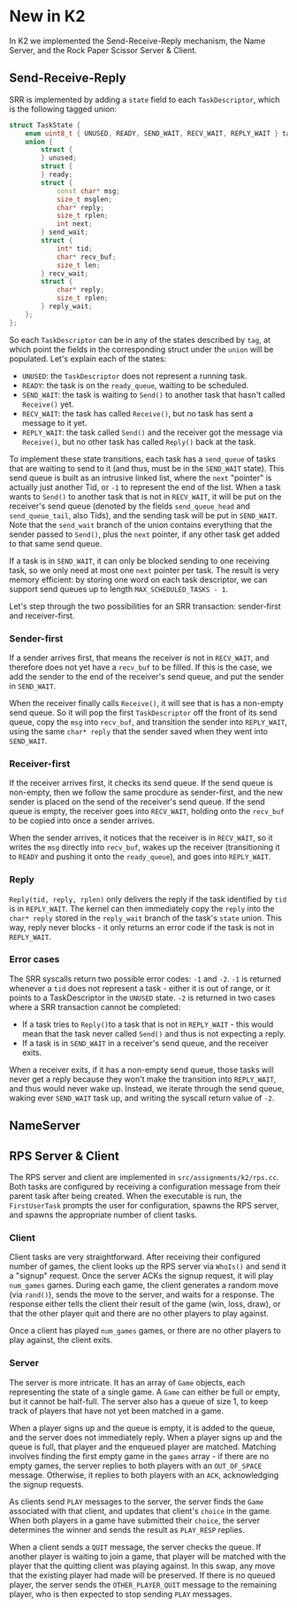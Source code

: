 # New in K2

In K2 we implemented the Send-Receive-Reply mechanism, the Name Server, and the Rock Paper Scissor Server & Client.

## Send-Receive-Reply

SRR is implemented by adding a `state` field to each `TaskDescriptor`, which is the following
tagged union:

```cpp
struct TaskState {
    enum uint8_t { UNUSED, READY, SEND_WAIT, RECV_WAIT, REPLY_WAIT } tag;
    union {
        struct {
        } unused;
        struct {
        } ready;
        struct {
            const char* msg;
            size_t msglen;
            char* reply;
            size_t rplen;
            int next;
        } send_wait;
        struct {
            int* tid;
            char* recv_buf;
            size_t len;
        } recv_wait;
        struct {
            char* reply;
            size_t rplen;
        } reply_wait;
    };
};
```

So each `TaskDescriptor` can be in any of the states described by `tag`, at which
point the fields in the corresponding struct under the `union` will be populated.
Let's explain each of the states:

- `UNUSED`: the `TaskDescriptor` does not represent a running task.
- `READY`: the task is on the `ready_queue`, waiting to be scheduled.
- `SEND_WAIT`: the task is waiting to `Send()` to another task that hasn't
  called `Receive()` yet.
- `RECV_WAIT`: the task has called `Receive()`, but no task has sent a message to it yet.
- `REPLY_WAIT`: the task called `Send()` and the receiver got the message via `Receive()`, but no other task has called `Reply()` back at the task.


To implement these state transitions, each task has a `send_queue` of tasks that
are waiting to send to it (and thus, must be in the `SEND_WAIT` state). This send
queue is built as an intrusive linked list, where the `next` "pointer" is actually
just another Tid, or `-1` to represent the end of the list. When a task wants to
`Send()` to another task that is not in `RECV_WAIT`, it will be put on the receiver's
send queue (denoted by the fields `send_queue_head` and `send_queue_tail`, also
Tids), and the sending task will be put in `SEND_WAIT`. Note that the `send_wait`
branch of the union contains everything that the sender passed to `Send()`, plus
the `next` pointer, if any other task get added to that same send queue.

If a task is in `SEND_WAIT`, it can only be blocked sending to one receiving task,
so we only need at most one `next` pointer per task. The result is very memory
efficient: by storing one word on each task descriptor, we can support send queues
up to length `MAX_SCHEDULED_TASKS - 1`.

Let's step through the two possibilities for an SRR transaction: sender-first and
receiver-first.

### Sender-first

If a sender arrives first, that means the receiver is not in `RECV_WAIT`, and
therefore does not yet have a `recv_buf` to be filled. If this is the case,
we add the sender to the end of the receiver's send queue, and put the sender in
`SEND_WAIT`.

When the receiver finally calls `Receive()`, it will see that is has a non-empty
send queue. So it will pop the first `TaskDescriptor` off the front of its send
queue, copy the `msg` into `recv_buf`, and transition the sender into `REPLY_WAIT`,
using the same `char* reply` that the sender saved when they went into `SEND_WAIT`.

### Receiver-first

If the receiver arrives first, it checks its send queue. If the send queue is
non-empty, then we follow the same procdure as sender-first, and the new sender
is placed on the send of the receiver's send queue. If the send queue is empty,
the receiver goes into `RECV_WAIT`, holding onto the `recv_buf` to be copied into
once a sender arrives.

When the sender arrives, it notices that the receiver is in `RECV_WAIT`, so it
writes the `msg` directly into `recv_buf`, wakes up the receiver (transitioning
it to `READY` and pushing it onto the `ready_queue`), and goes into `REPLY_WAIT`.

### Reply

`Reply(tid, reply, rplen)` only delivers the reply if the task identified by
`tid` is in `REPLY_WAIT`. The kernel can then immediately copy the `reply` into
the `char* reply` stored in the `reply_wait` branch of the task's `state` union.
This way, reply never blocks - it only returns an error code if the task is not
in `REPLY_WAIT`.

### Error cases

The SRR syscalls return two possible error codes: `-1` and `-2`. `-1` is
returned whenever a `tid` does not represent a task - either it is out of
range, or it points to a TaskDescriptor in the `UNUSED` state. `-2` is returned
in two cases where a SRR transaction cannot be completed:

- If a task tries to `Reply()`to a task that is not in `REPLY_WAIT` - this would
 mean that the task never called `Send()` and thus is not expecting a reply.
- If a task is in `SEND_WAIT` in a receiver's send queue, and the receiver exits.

When a receiver exits, if it has a non-empty send queue, those tasks will never
get a reply because they won't make the transition into `REPLY_WAIT`, and thus
would never wake up. Instead, we iterate through the send queue, waking ever
`SEND_WAIT` task up, and writing the syscall return value of `-2`.

## NameServer

<!-- TODO Prilik -->

## RPS Server & Client

The RPS server and client are implemented in `src/assignments/k2/rps.cc`. Both
tasks are configured by receiving a configuration message from their parent
task after being created. When the executable is run, the `FirstUserTask`
prompts the user for configuration, spawns the RPS server, and spawns the
appropriate number of client tasks.

### Client

Client tasks are very straightforward. After receiving their configured number
of games, the client looks up the RPS server via `WhoIs()` and send it a
"signup" request. Once the server ACKs the signup request, it will play
`num_games` games. During each game, the client generates a random move (via
`rand()`), sends the move to the server, and waits for a response. The response
either tells the client their result of the game (win, loss, draw), or that the
other player quit and there are no other players to play against.

Once a client has played `num_games` games, or there are no other players to
play against, the client exits.

### Server

The server is more intricate. It has an array of `Game` objects, each
representing the state of a single game. A `Game` can either be full or empty,
but it cannot be half-full. The server also has a queue of size 1, to keep
track of players that have not yet been matched in a game.

When a player signs up and the queue is empty, it is added to the queue, and
the server does not immediately reply. When a player signs up and the queue is
full, that player and the enqueued player are matched. Matching involves
finding the first empty game in the `games` array - if there are no empty
games, the server replies to both players with an `OUT_OF_SPACE` message.
Otherwise, it replies to both players with an `ACK`, acknowledging the signup
requests.

As clients send `PLAY` messages to the server, the server finds the `Game`
associated with that client, and updates that client's `choice` in the game.
When both players in a game have submitted their `choice`, the server
determines the winner and sends the result as `PLAY_RESP` replies.

When a client sends a `QUIT` message, the server checks the queue. If another
player is waiting to join a game, that player will be matched with the player
that the quitting client was playing against. In this swap, any move that the
existing player had made will be preserved. If there is no queued player, the
server sends the `OTHER_PLAYER_QUIT` message to the remaining player, who is
then expected to stop sending `PLAY` messages.


